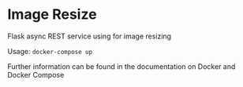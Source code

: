 # Image Resize
Flask async REST service using for image resizing

Usage: `docker-compose up`

Further information can be found in the 
documentation on Docker and Docker Compose